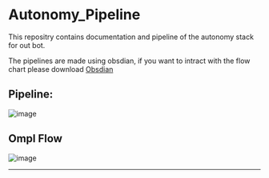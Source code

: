 # Autonomy_Pipeline
This repositry contains documentation and pipeline of the autonomy stack for out bot.

The pipelines are made using obsdian, if you want to intract with the flow chart please download [Obsdian](https://obsidian.md/download)

## Pipeline:
![image](https://github.com/Project-Fresno/Autonomy_Pipeline/assets/40001795/3445a224-4fed-4540-8eb2-576173780584)

## Ompl Flow
![image](https://github.com/Project-Fresno/Autonomy_Pipeline/assets/40001795/fd5900c3-83f6-42d5-a487-952d1ef06e1f)

---
